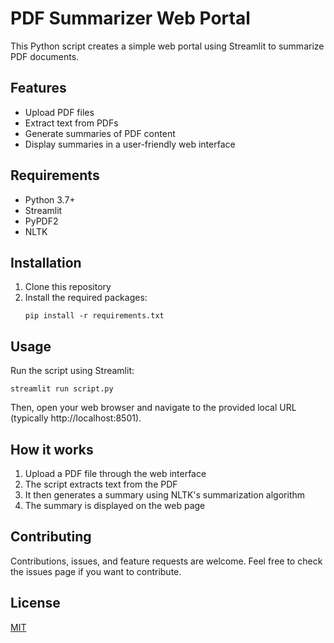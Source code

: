 # PDF Summarizer Web Portal

This Python script creates a simple web portal using Streamlit to summarize PDF documents.

## Features

- Upload PDF files
- Extract text from PDFs
- Generate summaries of PDF content
- Display summaries in a user-friendly web interface

## Requirements

- Python 3.7+
- Streamlit
- PyPDF2
- NLTK

## Installation

1. Clone this repository
2. Install the required packages:
   ```
   pip install -r requirements.txt
   ```

## Usage

Run the script using Streamlit:

```
streamlit run script.py
```

Then, open your web browser and navigate to the provided local URL (typically http://localhost:8501).

## How it works

1. Upload a PDF file through the web interface
2. The script extracts text from the PDF
3. It then generates a summary using NLTK's summarization algorithm
4. The summary is displayed on the web page

## Contributing

Contributions, issues, and feature requests are welcome. Feel free to check the issues page if you want to contribute.

## License

[MIT](https://choosealicense.com/licenses/mit/)
